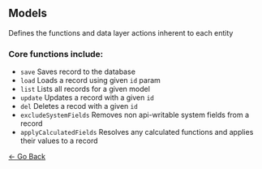 ## Models
Defines the functions and data layer actions inherent to each entity

### Core functions include:
* `save` Saves record to the database
* `load` Loads a record using given `id` param
* `list` Lists all records for a given model
* `update` Updates a record with a given `id`
* `del` Deletes a recod with a given `id`
* `excludeSystemFields` Removes non api-writable system fields from a record
* `applyCalculatedFields` Resolves any calculated functions and applies their values to a record

[&larr; Go Back](../README.md)